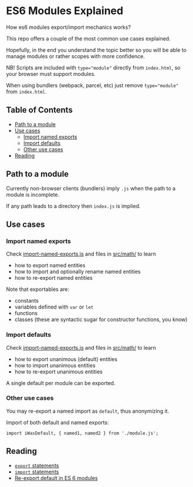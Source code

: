 # ES6 Modules Explained

How es6 modules export/import mechanics works?

This repo offers a couple of the most common use cases
explained.

Hopefully, in the end you understand the topic better
so you will be able to manage modules or rather scopes
with more confidence.

NB! Scripts are included with `type="module"` directly
from `index.html`, so your browser must support modules.

When using bundlers (webpack, parcel, etc) just remove
`type="module"` from `index.html`.

<!-- START doctoc generated TOC please keep comment here to allow auto update -->
<!-- DON'T EDIT THIS SECTION, INSTEAD RE-RUN doctoc TO UPDATE -->
## Table of Contents

- [Path to a module](#path-to-a-module)
- [Use cases](#use-cases)
  - [Import named exports](#import-named-exports)
  - [Import defaults](#import-defaults)
  - [Other use cases](#other-use-cases)
- [Reading](#reading)

<!-- END doctoc generated TOC please keep comment here to allow auto update -->

## Path to a module

Currently non-browser clients (bundlers) imply `.js` when
the path to a module is incomplete.

If any path leads to a directory then `index.js` is implied.

## Use cases

### Import named exports

Check [import-named-exports.js](./src/import-named-exports.js) and
files in [src/math/](./src/math/)
to learn
- how to export named entities
- how to import and optionally rename named entities
- how to re-export named entities

Note that exportables are:
- constants
- variables defined with `var` or `let`
- functions
- classes (these are syntactic sugar for constructor functions, you know)

### Import defaults

Check [import-named-exports.js](./src/import-named-exports.js) and
files in [src/math/](./src/math/)
to learn
- how to export unanimous (default) entities
- how to import unanimous entities
- how to re-export unanimous entities

A single default per module can be exported.

### Other use cases

You may re-export a named import as `default`, thus anonymizing it.

Import of both default and named exports:

`import iWasDefault, { named1, named2 } from './module.js';`  


## Reading

 - [`export` statements](https://developer.mozilla.org/en-US/docs/Web/JavaScript/Reference/Statements/export)
 - [`import` statements](https://developer.mozilla.org/en-US/docs/Web/JavaScript/Reference/Statements/import)
 - [Re-export default in ES 6 modules](https://stackoverflow.com/questions/39999282/re-export-default-in-es-6-modules)
